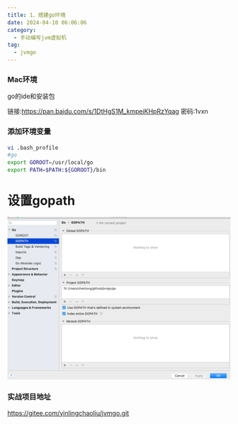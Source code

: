 ```yaml
---
title: 1、搭建go环境
date: 2024-04-10 06:06:06
category:
  - 手动编写jvm虚拟机
tag:
  - jvmgo
---
```


### Mac环境
go的ide和安装包

链接:https://pan.baidu.com/s/1DtHgS1M_kmpeiKHpRzYqag  密码:1vxn

### 添加环境变量
```bash
vi .bash_profile 
#go
export GOROOT=/usr/local/go
export PATH=$PATH:${GOROOT}/bin
```

# 设置gopath

![image.png](images/ide.png)


### 实战项目地址
https://gitee.com/yinlingchaoliu/jvmgo.git

